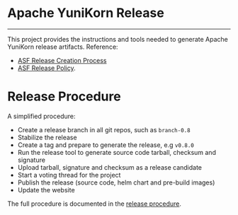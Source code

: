 <!--
Licensed to the Apache Software Foundation (ASF) under one or more
contributor license agreements.  See the NOTICE file distributed with
this work for additional information regarding copyright ownership.
The ASF licenses this file to you under the Apache License, Version 2.0
(the "License"); you may not use this file except in compliance with
the License.  You may obtain a copy of the License at

  http://www.apache.org/licenses/LICENSE-2.0

Unless required by applicable law or agreed to in writing, software
distributed under the License is distributed on an "AS IS" BASIS,
WITHOUT WARRANTIES OR CONDITIONS OF ANY KIND, either express or implied.
See the License for the specific language governing permissions and
limitations under the License.
-->

# Apache YuniKorn Release
----
This project provides the instructions and tools needed to generate Apache YuniKorn release artifacts.
Reference:
 - [ASF Release Creation Process](https://infra.apache.org/release-publishing.html)
 - [ASF Release Policy](http://www.apache.org/legal/release-policy.html).

# Release Procedure
A simplified procedure: 
- Create a release branch in all git repos, such as `branch-0.8`
- Stabilize the release
- Create a tag and prepare to generate the release, e.g `v0.8.0`
- Run the release tool to generate source code tarball, checksum and signature
- Upload tarball, signature and checksum as a release candidate
- Start a voting thread for the project 
- Publish the release (source code, helm chart and pre-build images)
- Update the website

The full procedure is documented in the [release procedure](https://yunikorn.apache.org/community/release_procedure).
